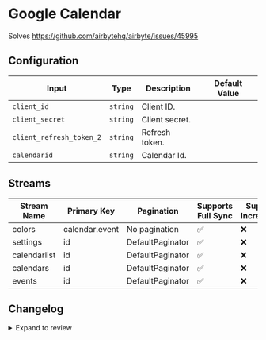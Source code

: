 # Google Calendar
Solves https://github.com/airbytehq/airbyte/issues/45995

## Configuration

| Input | Type | Description | Default Value |
|-------|------|-------------|---------------|
| `client_id` | `string` | Client ID.  |  |
| `client_secret` | `string` | Client secret.  |  |
| `client_refresh_token_2` | `string` | Refresh token.  |  |
| `calendarid` | `string` | Calendar Id.  |  |

## Streams
| Stream Name | Primary Key | Pagination | Supports Full Sync | Supports Incremental |
|-------------|-------------|------------|---------------------|----------------------|
| colors | calendar.event | No pagination | ✅ |  ❌  |
| settings | id | DefaultPaginator | ✅ |  ❌  |
| calendarlist | id | DefaultPaginator | ✅ |  ❌  |
| calendars | id | DefaultPaginator | ✅ |  ❌  |
| events | id | DefaultPaginator | ✅ |  ❌  |

## Changelog

<details>
  <summary>Expand to review</summary>

| Version          | Date              | Pull Request | Subject        |
|------------------|-------------------|--------------|----------------|
| 0.0.27 | 2025-10-21 | [68310](https://github.com/airbytehq/airbyte/pull/68310) | Update dependencies |
| 0.0.26 | 2025-10-14 | [68007](https://github.com/airbytehq/airbyte/pull/68007) | Update dependencies |
| 0.0.25 | 2025-10-07 | [67257](https://github.com/airbytehq/airbyte/pull/67257) | Update dependencies |
| 0.0.24 | 2025-09-30 | [66309](https://github.com/airbytehq/airbyte/pull/66309) | Update dependencies |
| 0.0.23 | 2025-09-09 | [66046](https://github.com/airbytehq/airbyte/pull/66046) | Update dependencies |
| 0.0.22 | 2025-08-23 | [65366](https://github.com/airbytehq/airbyte/pull/65366) | Update dependencies |
| 0.0.21 | 2025-08-09 | [64614](https://github.com/airbytehq/airbyte/pull/64614) | Update dependencies |
| 0.0.20 | 2025-08-02 | [64218](https://github.com/airbytehq/airbyte/pull/64218) | Update dependencies |
| 0.0.19 | 2025-07-26 | [63813](https://github.com/airbytehq/airbyte/pull/63813) | Update dependencies |
| 0.0.18 | 2025-07-19 | [63491](https://github.com/airbytehq/airbyte/pull/63491) | Update dependencies |
| 0.0.17 | 2025-07-12 | [63149](https://github.com/airbytehq/airbyte/pull/63149) | Update dependencies |
| 0.0.16 | 2025-07-05 | [62653](https://github.com/airbytehq/airbyte/pull/62653) | Update dependencies |
| 0.0.15 | 2025-06-28 | [62156](https://github.com/airbytehq/airbyte/pull/62156) | Update dependencies |
| 0.0.14 | 2025-06-21 | [61833](https://github.com/airbytehq/airbyte/pull/61833) | Update dependencies |
| 0.0.13 | 2025-06-14 | [61121](https://github.com/airbytehq/airbyte/pull/61121) | Update dependencies |
| 0.0.12 | 2025-05-24 | [60587](https://github.com/airbytehq/airbyte/pull/60587) | Update dependencies |
| 0.0.11 | 2025-05-10 | [59250](https://github.com/airbytehq/airbyte/pull/59250) | Update dependencies |
| 0.0.10 | 2025-04-26 | [58812](https://github.com/airbytehq/airbyte/pull/58812) | Update dependencies |
| 0.0.9 | 2025-04-19 | [58175](https://github.com/airbytehq/airbyte/pull/58175) | Update dependencies |
| 0.0.8 | 2025-04-12 | [57066](https://github.com/airbytehq/airbyte/pull/57066) | Update dependencies |
| 0.0.7 | 2025-03-29 | [56487](https://github.com/airbytehq/airbyte/pull/56487) | Update dependencies |
| 0.0.6 | 2025-03-22 | [55939](https://github.com/airbytehq/airbyte/pull/55939) | Update dependencies |
| 0.0.5 | 2025-03-08 | [55325](https://github.com/airbytehq/airbyte/pull/55325) | Update dependencies |
| 0.0.4 | 2025-03-01 | [54992](https://github.com/airbytehq/airbyte/pull/54992) | Update dependencies |
| 0.0.3 | 2025-02-22 | [54395](https://github.com/airbytehq/airbyte/pull/54395) | Update dependencies |
| 0.0.2 | 2025-02-15 | [47915](https://github.com/airbytehq/airbyte/pull/47915) | Update dependencies |
| 0.0.1 | 2024-10-06 | | Initial release by [@bala-ceg](https://github.com/bala-ceg) via Connector Builder |

</details>

